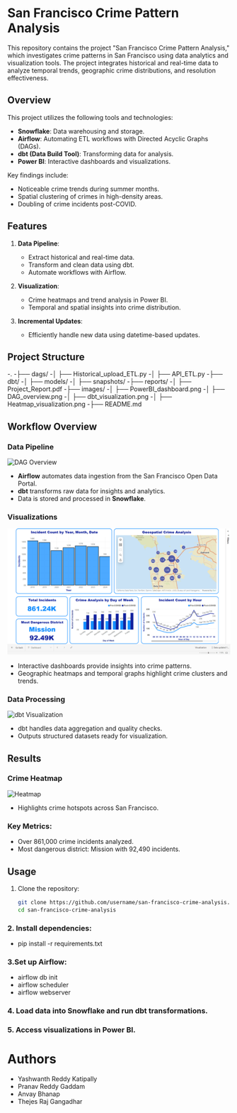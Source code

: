 # San Francisco Crime Pattern Analysis

This repository contains the project "San Francisco Crime Pattern Analysis," which investigates crime patterns in San Francisco using data analytics and visualization tools. The project integrates historical and real-time data to analyze temporal trends, geographic crime distributions, and resolution effectiveness.

## Overview

This project utilizes the following tools and technologies:
- **Snowflake**: Data warehousing and storage.
- **Airflow**: Automating ETL workflows with Directed Acyclic Graphs (DAGs).
- **dbt (Data Build Tool)**: Transforming data for analysis.
- **Power BI**: Interactive dashboards and visualizations.

Key findings include:
- Noticeable crime trends during summer months.
- Spatial clustering of crimes in high-density areas.
- Doubling of crime incidents post-COVID.

## Features

1. **Data Pipeline**: 
   - Extract historical and real-time data.
   - Transform and clean data using dbt.
   - Automate workflows with Airflow.

2. **Visualization**:
   - Crime heatmaps and trend analysis in Power BI.
   - Temporal and spatial insights into crime distribution.

3. **Incremental Updates**:
   - Efficiently handle new data using datetime-based updates.

## Project Structure

-.
-├── dags/
-│   ├── Historical_upload_ETL.py
-│   ├── API_ETL.py
-├── dbt/
-│   ├── models/
-│   ├── snapshots/
-├── reports/
-│   ├── Project_Report.pdf
-├── images/
-│   ├── PowerBI_dashboard.png
-│   ├── DAG_overview.png
-│   ├── dbt_visualization.png
-│   ├── Heatmap_visualization.png
-├── README.md



## Workflow Overview

### Data Pipeline
![DAG Overview](Images/DAG_overview.png)

- **Airflow** automates data ingestion from the San Francisco Open Data Portal.
- **dbt** transforms raw data for insights and analytics.
- Data is stored and processed in **Snowflake**.

### Visualizations
![Power BI Dashboard](Images/Dashboard.png)

- Interactive dashboards provide insights into crime patterns.
- Geographic heatmaps and temporal graphs highlight crime clusters and trends.

### Data Processing
![dbt Visualization](Images/dbt_visualization.png)

- dbt handles data aggregation and quality checks.
- Outputs structured datasets ready for visualization.

## Results

### Crime Heatmap
![Heatmap](Images/Heatmap_visualization.png)

- Highlights crime hotspots across San Francisco.

### Key Metrics:
- Over 861,000 crime incidents analyzed.
- Most dangerous district: Mission with 92,490 incidents.

## Usage

1. Clone the repository:
   ```bash
   git clone https://github.com/username/san-francisco-crime-analysis.git
   cd san-francisco-crime-analysis

### 2. Install dependencies:
- pip install -r requirements.txt
  
### 3.Set up Airflow:
- airflow db init
- airflow scheduler
- airflow webserver
  
### 4. Load data into Snowflake and run dbt transformations.
### 5. Access visualizations in Power BI.

# Authors
- Yashwanth Reddy Katipally
- Pranav Reddy Gaddam
- Anvay Bhanap
- Thejes Raj Gangadhar
